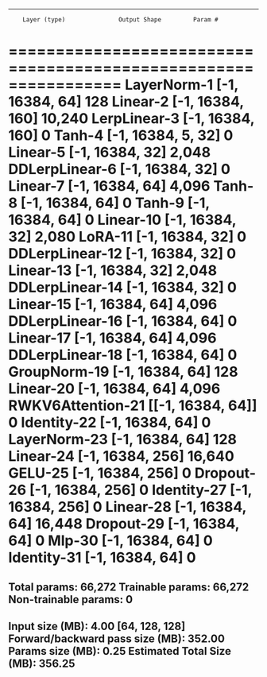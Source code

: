 ----------------------------------------------------------------
        Layer (type)               Output Shape         Param #
================================================================
         LayerNorm-1            [-1, 16384, 64]             128
            Linear-2           [-1, 16384, 160]          10,240
        LerpLinear-3           [-1, 16384, 160]               0
              Tanh-4         [-1, 16384, 5, 32]               0
            Linear-5            [-1, 16384, 32]           2,048
      DDLerpLinear-6            [-1, 16384, 32]               0
            Linear-7            [-1, 16384, 64]           4,096
              Tanh-8            [-1, 16384, 64]               0
              Tanh-9            [-1, 16384, 64]               0
           Linear-10            [-1, 16384, 32]           2,080
             LoRA-11            [-1, 16384, 32]               0
     DDLerpLinear-12            [-1, 16384, 32]               0
           Linear-13            [-1, 16384, 32]           2,048
     DDLerpLinear-14            [-1, 16384, 32]               0
           Linear-15            [-1, 16384, 64]           4,096
     DDLerpLinear-16            [-1, 16384, 64]               0
           Linear-17            [-1, 16384, 64]           4,096
     DDLerpLinear-18            [-1, 16384, 64]               0
        GroupNorm-19            [-1, 16384, 64]             128
           Linear-20            [-1, 16384, 64]           4,096
   RWKV6Attention-21          [[-1, 16384, 64]]               0
         Identity-22            [-1, 16384, 64]               0
        LayerNorm-23            [-1, 16384, 64]             128
           Linear-24           [-1, 16384, 256]          16,640
             GELU-25           [-1, 16384, 256]               0
          Dropout-26           [-1, 16384, 256]               0
         Identity-27           [-1, 16384, 256]               0
           Linear-28            [-1, 16384, 64]          16,448
          Dropout-29            [-1, 16384, 64]               0
              Mlp-30            [-1, 16384, 64]               0
         Identity-31            [-1, 16384, 64]               0
================================================================
Total params: 66,272
Trainable params: 66,272
Non-trainable params: 0
----------------------------------------------------------------
Input size (MB): 4.00 [64, 128, 128]
Forward/backward pass size (MB): 352.00
Params size (MB): 0.25
Estimated Total Size (MB): 356.25
----------------------------------------------------------------
